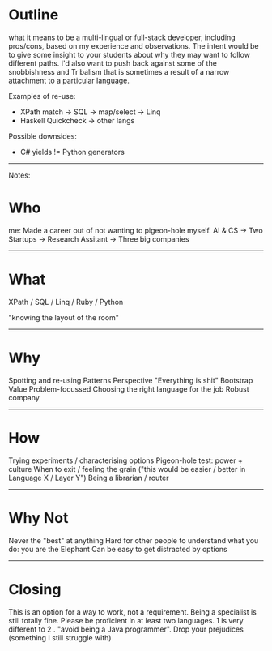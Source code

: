 # Outline

what it means to be a multi-lingual or full-stack developer, including pros/cons, based on my experience and observations. The intent would be to give some insight to your students about why they may want to follow different paths. I'd also want to push back against some of the snobbishness and Tribalism that is sometimes a result of a narrow attachment to a particular language.

Examples of re-use:

- XPath match -> SQL -> map/select -> Linq
- Haskell Quickcheck -> other langs

Possible downsides:

- C# yields != Python generators

---

Notes:

# Who

me: Made a career out of not wanting to pigeon-hole myself. AI & CS -> Two Startups -> Research Assitant -> Three big companies

---

# What

XPath / SQL / Linq /
Ruby / Python

"knowing the layout of the room"

---

# Why

Spotting and re-using Patterns
Perspective "Everything is shit"
Bootstrap Value
Problem-focussed
Choosing the right language for the job
Robust company

---

# How

Trying experiments / characterising options
Pigeon-hole test: power + culture
When to exit / feeling the grain ("this would be easier / better in Language X / Layer Y")
Being a librarian / router

---

# Why Not

Never the "best" at anything
Hard for other people to understand what you do: you are the Elephant
Can be easy to get distracted by options

---

# Closing

This is an option for a way to work, not a requirement. Being a specialist is still totally fine.
Please be proficient in at least two languages. 1 is very different to 2 . "avoid being a Java programmer". Drop your prejudices (something I still struggle with)
